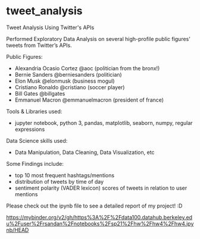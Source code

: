 # tweet_analysis
Tweet Analysis Using Twitter's APIs

Performed Exploratory Data Analysis on several high-profile public figures’ tweets from Twitter’s APIs.  

Public Figures:
- Alexandria Ocasio Cortez @aoc (politician from the bronx!)
- Bernie Sanders @berniesanders (politician)
- Elon Musk @elonmusk (business mogul)
- Cristiano Ronaldo @cristiano (soccer player)
- Bill Gates @billgates 
- Emmanuel Macron @emmanuelmacron (president of france)

Tools & Libraries used:
- jupyter notebook, python 3, pandas, matplotlib, seaborn, numpy, regular expressions

Data Science skills used:
- Data Manipulation, Data Cleaning, Data Visualization, etc

Some Findings include: 
- top 10 most frequent hashtags/mentions
- distribution of tweets by time of day
- sentiment polarity (VADER lexicon) scores of tweets in relation to user mentions

Please check out the ipynb file to see a detailed report of my project! :D

https://mybinder.org/v2/gh/https%3A%2F%2Fdata100.datahub.berkeley.edu%2Fuser%2Frsandan%2Fnotebooks%2Fsp21%2Fhw%2Fhw4%2Fhw4.ipynb/HEAD
